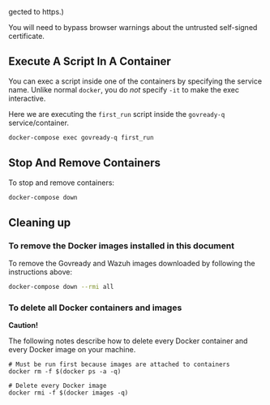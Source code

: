 gected to https.)

You will need to bypass browser warnings about the untrusted self-signed certificate.

## Execute A Script In A Container

You can exec a script inside one of the containers by specifying the service name.  Unlike normal `docker`, you do *not* specify `-it` to make the exec interactive.

Here we are executing the `first_run` script inside the `govready-q` service/container.

```bash
docker-compose exec govready-q first_run
```

## Stop And Remove Containers

To stop and remove containers:

```bash
docker-compose down
```

## Cleaning up

### To remove the Docker images installed in this document

To remove the Govready and Wazuh images downloaded by following the instructions above:

```bash
docker-compose down --rmi all
```

### To delete all Docker containers and images

**Caution!**

The following notes describe how to delete every Docker container and every Docker image on your machine.

```
# Must be run first because images are attached to containers
docker rm -f $(docker ps -a -q)

# Delete every Docker image
docker rmi -f $(docker images -q)
```
